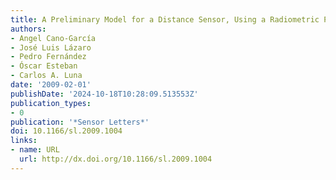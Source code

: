 ```yaml
---
title: A Preliminary Model for a Distance Sensor, Using a Radiometric Point of View
authors:
- Angel Cano-García
- José Luis Lázaro
- Pedro Fernández
- Óscar Esteban
- Carlos A. Luna
date: '2009-02-01'
publishDate: '2024-10-18T10:28:09.513553Z'
publication_types:
- 0
publication: '*Sensor Letters*'
doi: 10.1166/sl.2009.1004
links:
- name: URL
  url: http://dx.doi.org/10.1166/sl.2009.1004
---
```

